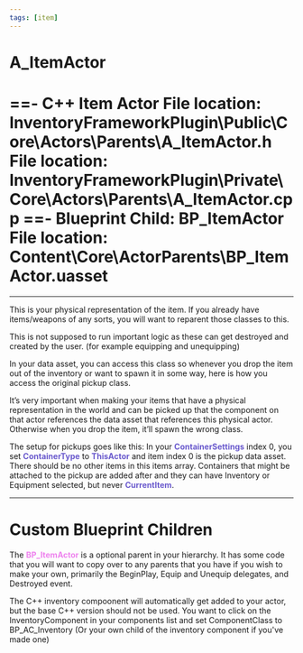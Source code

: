 ```yaml
---
tags: [item]
---
```


# A_ItemActor
==- C++ Item Actor
File location: InventoryFrameworkPlugin\Public\Core\Actors\Parents\A_ItemActor.h
File location: InventoryFrameworkPlugin\Private\Core\Actors\Parents\A_ItemActor.cpp
==- Blueprint Child: BP_ItemActor
File location: Content\Core\ActorParents\BP_ItemActor.uasset
===
---

This is your physical representation of the item. If you already have items/weapons of any sorts, you will want to reparent those classes to this.

This is not supposed to run important logic as these can get destroyed and created by the user. (for example equipping and unequipping)

In your data asset, you can access this class so whenever you drop the item out of the inventory or want to spawn it in some way, here is how you access the original pickup class.

It’s very important when making your items that have a physical representation in the world and can be picked up that the component on that actor references the data asset that references this physical actor. Otherwise when you drop the item, it’ll spawn the wrong class.

The setup for pickups goes like this: In your <span style="color:slateblue">**ContainerSettings**</span> index 0, you set <span style="color:slateblue">**ContainerType**</span> to <span style="color:slateblue">**ThisActor**</span> and item index 0 is the pickup data asset. There should be no other items in this items array.
Containers that might be attached to the pickup are added after and they can have Inventory or Equipment selected, but never <span style="color:slateblue">**CurrentItem**</span>.

---
# Custom Blueprint Children
The <span style="color:violet">**BP_ItemActor**</span> is a optional parent in your hierarchy. It has some code that you will want to copy over to any parents that you have if you wish to make your own, primarily the BeginPlay, Equip and Unequip delegates, and Destroyed event.

The C++ inventory compoonent will automatically get added to your actor, but the base C++ version should not be used. You want to click on the InventoryComponent in your components list and set ComponentClass to BP_AC_Inventory (Or your own child of the inventory component if you've made one)
